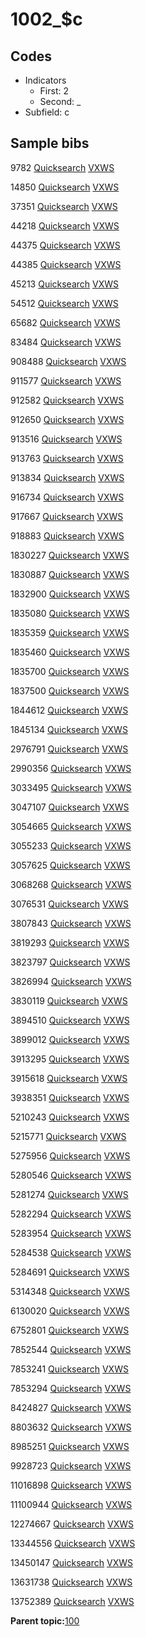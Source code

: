 # 1002\_$c

## Codes

-   Indicators
    -   First: 2
    -   Second: \_
-   Subfield: c

## Sample bibs

9782 [Quicksearch](https://search.library.yale.edu/catalog/9782) [VXWS](http://prodorbis.library.yale.edu:7014/vxws/GetHoldingsService?bibId=9782)

14850 [Quicksearch](https://search.library.yale.edu/catalog/14850) [VXWS](http://prodorbis.library.yale.edu:7014/vxws/GetHoldingsService?bibId=14850)

37351 [Quicksearch](https://search.library.yale.edu/catalog/37351) [VXWS](http://prodorbis.library.yale.edu:7014/vxws/GetHoldingsService?bibId=37351)

44218 [Quicksearch](https://search.library.yale.edu/catalog/44218) [VXWS](http://prodorbis.library.yale.edu:7014/vxws/GetHoldingsService?bibId=44218)

44375 [Quicksearch](https://search.library.yale.edu/catalog/44375) [VXWS](http://prodorbis.library.yale.edu:7014/vxws/GetHoldingsService?bibId=44375)

44385 [Quicksearch](https://search.library.yale.edu/catalog/44385) [VXWS](http://prodorbis.library.yale.edu:7014/vxws/GetHoldingsService?bibId=44385)

45213 [Quicksearch](https://search.library.yale.edu/catalog/45213) [VXWS](http://prodorbis.library.yale.edu:7014/vxws/GetHoldingsService?bibId=45213)

54512 [Quicksearch](https://search.library.yale.edu/catalog/54512) [VXWS](http://prodorbis.library.yale.edu:7014/vxws/GetHoldingsService?bibId=54512)

65682 [Quicksearch](https://search.library.yale.edu/catalog/65682) [VXWS](http://prodorbis.library.yale.edu:7014/vxws/GetHoldingsService?bibId=65682)

83484 [Quicksearch](https://search.library.yale.edu/catalog/83484) [VXWS](http://prodorbis.library.yale.edu:7014/vxws/GetHoldingsService?bibId=83484)

908488 [Quicksearch](https://search.library.yale.edu/catalog/908488) [VXWS](http://prodorbis.library.yale.edu:7014/vxws/GetHoldingsService?bibId=908488)

911577 [Quicksearch](https://search.library.yale.edu/catalog/911577) [VXWS](http://prodorbis.library.yale.edu:7014/vxws/GetHoldingsService?bibId=911577)

912582 [Quicksearch](https://search.library.yale.edu/catalog/912582) [VXWS](http://prodorbis.library.yale.edu:7014/vxws/GetHoldingsService?bibId=912582)

912650 [Quicksearch](https://search.library.yale.edu/catalog/912650) [VXWS](http://prodorbis.library.yale.edu:7014/vxws/GetHoldingsService?bibId=912650)

913516 [Quicksearch](https://search.library.yale.edu/catalog/913516) [VXWS](http://prodorbis.library.yale.edu:7014/vxws/GetHoldingsService?bibId=913516)

913763 [Quicksearch](https://search.library.yale.edu/catalog/913763) [VXWS](http://prodorbis.library.yale.edu:7014/vxws/GetHoldingsService?bibId=913763)

913834 [Quicksearch](https://search.library.yale.edu/catalog/913834) [VXWS](http://prodorbis.library.yale.edu:7014/vxws/GetHoldingsService?bibId=913834)

916734 [Quicksearch](https://search.library.yale.edu/catalog/916734) [VXWS](http://prodorbis.library.yale.edu:7014/vxws/GetHoldingsService?bibId=916734)

917667 [Quicksearch](https://search.library.yale.edu/catalog/917667) [VXWS](http://prodorbis.library.yale.edu:7014/vxws/GetHoldingsService?bibId=917667)

918883 [Quicksearch](https://search.library.yale.edu/catalog/918883) [VXWS](http://prodorbis.library.yale.edu:7014/vxws/GetHoldingsService?bibId=918883)

1830227 [Quicksearch](https://search.library.yale.edu/catalog/1830227) [VXWS](http://prodorbis.library.yale.edu:7014/vxws/GetHoldingsService?bibId=1830227)

1830887 [Quicksearch](https://search.library.yale.edu/catalog/1830887) [VXWS](http://prodorbis.library.yale.edu:7014/vxws/GetHoldingsService?bibId=1830887)

1832900 [Quicksearch](https://search.library.yale.edu/catalog/1832900) [VXWS](http://prodorbis.library.yale.edu:7014/vxws/GetHoldingsService?bibId=1832900)

1835080 [Quicksearch](https://search.library.yale.edu/catalog/1835080) [VXWS](http://prodorbis.library.yale.edu:7014/vxws/GetHoldingsService?bibId=1835080)

1835359 [Quicksearch](https://search.library.yale.edu/catalog/1835359) [VXWS](http://prodorbis.library.yale.edu:7014/vxws/GetHoldingsService?bibId=1835359)

1835460 [Quicksearch](https://search.library.yale.edu/catalog/1835460) [VXWS](http://prodorbis.library.yale.edu:7014/vxws/GetHoldingsService?bibId=1835460)

1835700 [Quicksearch](https://search.library.yale.edu/catalog/1835700) [VXWS](http://prodorbis.library.yale.edu:7014/vxws/GetHoldingsService?bibId=1835700)

1837500 [Quicksearch](https://search.library.yale.edu/catalog/1837500) [VXWS](http://prodorbis.library.yale.edu:7014/vxws/GetHoldingsService?bibId=1837500)

1844612 [Quicksearch](https://search.library.yale.edu/catalog/1844612) [VXWS](http://prodorbis.library.yale.edu:7014/vxws/GetHoldingsService?bibId=1844612)

1845134 [Quicksearch](https://search.library.yale.edu/catalog/1845134) [VXWS](http://prodorbis.library.yale.edu:7014/vxws/GetHoldingsService?bibId=1845134)

2976791 [Quicksearch](https://search.library.yale.edu/catalog/2976791) [VXWS](http://prodorbis.library.yale.edu:7014/vxws/GetHoldingsService?bibId=2976791)

2990356 [Quicksearch](https://search.library.yale.edu/catalog/2990356) [VXWS](http://prodorbis.library.yale.edu:7014/vxws/GetHoldingsService?bibId=2990356)

3033495 [Quicksearch](https://search.library.yale.edu/catalog/3033495) [VXWS](http://prodorbis.library.yale.edu:7014/vxws/GetHoldingsService?bibId=3033495)

3047107 [Quicksearch](https://search.library.yale.edu/catalog/3047107) [VXWS](http://prodorbis.library.yale.edu:7014/vxws/GetHoldingsService?bibId=3047107)

3054665 [Quicksearch](https://search.library.yale.edu/catalog/3054665) [VXWS](http://prodorbis.library.yale.edu:7014/vxws/GetHoldingsService?bibId=3054665)

3055233 [Quicksearch](https://search.library.yale.edu/catalog/3055233) [VXWS](http://prodorbis.library.yale.edu:7014/vxws/GetHoldingsService?bibId=3055233)

3057625 [Quicksearch](https://search.library.yale.edu/catalog/3057625) [VXWS](http://prodorbis.library.yale.edu:7014/vxws/GetHoldingsService?bibId=3057625)

3068268 [Quicksearch](https://search.library.yale.edu/catalog/3068268) [VXWS](http://prodorbis.library.yale.edu:7014/vxws/GetHoldingsService?bibId=3068268)

3076531 [Quicksearch](https://search.library.yale.edu/catalog/3076531) [VXWS](http://prodorbis.library.yale.edu:7014/vxws/GetHoldingsService?bibId=3076531)

3807843 [Quicksearch](https://search.library.yale.edu/catalog/3807843) [VXWS](http://prodorbis.library.yale.edu:7014/vxws/GetHoldingsService?bibId=3807843)

3819293 [Quicksearch](https://search.library.yale.edu/catalog/3819293) [VXWS](http://prodorbis.library.yale.edu:7014/vxws/GetHoldingsService?bibId=3819293)

3823797 [Quicksearch](https://search.library.yale.edu/catalog/3823797) [VXWS](http://prodorbis.library.yale.edu:7014/vxws/GetHoldingsService?bibId=3823797)

3826994 [Quicksearch](https://search.library.yale.edu/catalog/3826994) [VXWS](http://prodorbis.library.yale.edu:7014/vxws/GetHoldingsService?bibId=3826994)

3830119 [Quicksearch](https://search.library.yale.edu/catalog/3830119) [VXWS](http://prodorbis.library.yale.edu:7014/vxws/GetHoldingsService?bibId=3830119)

3894510 [Quicksearch](https://search.library.yale.edu/catalog/3894510) [VXWS](http://prodorbis.library.yale.edu:7014/vxws/GetHoldingsService?bibId=3894510)

3899012 [Quicksearch](https://search.library.yale.edu/catalog/3899012) [VXWS](http://prodorbis.library.yale.edu:7014/vxws/GetHoldingsService?bibId=3899012)

3913295 [Quicksearch](https://search.library.yale.edu/catalog/3913295) [VXWS](http://prodorbis.library.yale.edu:7014/vxws/GetHoldingsService?bibId=3913295)

3915618 [Quicksearch](https://search.library.yale.edu/catalog/3915618) [VXWS](http://prodorbis.library.yale.edu:7014/vxws/GetHoldingsService?bibId=3915618)

3938351 [Quicksearch](https://search.library.yale.edu/catalog/3938351) [VXWS](http://prodorbis.library.yale.edu:7014/vxws/GetHoldingsService?bibId=3938351)

5210243 [Quicksearch](https://search.library.yale.edu/catalog/5210243) [VXWS](http://prodorbis.library.yale.edu:7014/vxws/GetHoldingsService?bibId=5210243)

5215771 [Quicksearch](https://search.library.yale.edu/catalog/5215771) [VXWS](http://prodorbis.library.yale.edu:7014/vxws/GetHoldingsService?bibId=5215771)

5275956 [Quicksearch](https://search.library.yale.edu/catalog/5275956) [VXWS](http://prodorbis.library.yale.edu:7014/vxws/GetHoldingsService?bibId=5275956)

5280546 [Quicksearch](https://search.library.yale.edu/catalog/5280546) [VXWS](http://prodorbis.library.yale.edu:7014/vxws/GetHoldingsService?bibId=5280546)

5281274 [Quicksearch](https://search.library.yale.edu/catalog/5281274) [VXWS](http://prodorbis.library.yale.edu:7014/vxws/GetHoldingsService?bibId=5281274)

5282294 [Quicksearch](https://search.library.yale.edu/catalog/5282294) [VXWS](http://prodorbis.library.yale.edu:7014/vxws/GetHoldingsService?bibId=5282294)

5283954 [Quicksearch](https://search.library.yale.edu/catalog/5283954) [VXWS](http://prodorbis.library.yale.edu:7014/vxws/GetHoldingsService?bibId=5283954)

5284538 [Quicksearch](https://search.library.yale.edu/catalog/5284538) [VXWS](http://prodorbis.library.yale.edu:7014/vxws/GetHoldingsService?bibId=5284538)

5284691 [Quicksearch](https://search.library.yale.edu/catalog/5284691) [VXWS](http://prodorbis.library.yale.edu:7014/vxws/GetHoldingsService?bibId=5284691)

5314348 [Quicksearch](https://search.library.yale.edu/catalog/5314348) [VXWS](http://prodorbis.library.yale.edu:7014/vxws/GetHoldingsService?bibId=5314348)

6130020 [Quicksearch](https://search.library.yale.edu/catalog/6130020) [VXWS](http://prodorbis.library.yale.edu:7014/vxws/GetHoldingsService?bibId=6130020)

6752801 [Quicksearch](https://search.library.yale.edu/catalog/6752801) [VXWS](http://prodorbis.library.yale.edu:7014/vxws/GetHoldingsService?bibId=6752801)

7852544 [Quicksearch](https://search.library.yale.edu/catalog/7852544) [VXWS](http://prodorbis.library.yale.edu:7014/vxws/GetHoldingsService?bibId=7852544)

7853241 [Quicksearch](https://search.library.yale.edu/catalog/7853241) [VXWS](http://prodorbis.library.yale.edu:7014/vxws/GetHoldingsService?bibId=7853241)

7853294 [Quicksearch](https://search.library.yale.edu/catalog/7853294) [VXWS](http://prodorbis.library.yale.edu:7014/vxws/GetHoldingsService?bibId=7853294)

8424827 [Quicksearch](https://search.library.yale.edu/catalog/8424827) [VXWS](http://prodorbis.library.yale.edu:7014/vxws/GetHoldingsService?bibId=8424827)

8803632 [Quicksearch](https://search.library.yale.edu/catalog/8803632) [VXWS](http://prodorbis.library.yale.edu:7014/vxws/GetHoldingsService?bibId=8803632)

8985251 [Quicksearch](https://search.library.yale.edu/catalog/8985251) [VXWS](http://prodorbis.library.yale.edu:7014/vxws/GetHoldingsService?bibId=8985251)

9928723 [Quicksearch](https://search.library.yale.edu/catalog/9928723) [VXWS](http://prodorbis.library.yale.edu:7014/vxws/GetHoldingsService?bibId=9928723)

11016898 [Quicksearch](https://search.library.yale.edu/catalog/11016898) [VXWS](http://prodorbis.library.yale.edu:7014/vxws/GetHoldingsService?bibId=11016898)

11100944 [Quicksearch](https://search.library.yale.edu/catalog/11100944) [VXWS](http://prodorbis.library.yale.edu:7014/vxws/GetHoldingsService?bibId=11100944)

12274667 [Quicksearch](https://search.library.yale.edu/catalog/12274667) [VXWS](http://prodorbis.library.yale.edu:7014/vxws/GetHoldingsService?bibId=12274667)

13344556 [Quicksearch](https://search.library.yale.edu/catalog/13344556) [VXWS](http://prodorbis.library.yale.edu:7014/vxws/GetHoldingsService?bibId=13344556)

13450147 [Quicksearch](https://search.library.yale.edu/catalog/13450147) [VXWS](http://prodorbis.library.yale.edu:7014/vxws/GetHoldingsService?bibId=13450147)

13631738 [Quicksearch](https://search.library.yale.edu/catalog/13631738) [VXWS](http://prodorbis.library.yale.edu:7014/vxws/GetHoldingsService?bibId=13631738)

13752389 [Quicksearch](https://search.library.yale.edu/catalog/13752389) [VXWS](http://prodorbis.library.yale.edu:7014/vxws/GetHoldingsService?bibId=13752389)

**Parent topic:**[100](../../tags/100/100.md)

